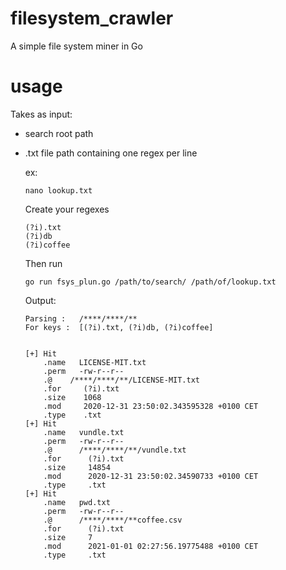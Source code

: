 # filesystem_crawler
A simple file system miner in Go


# usage

Takes as input:
  - search root path
  - .txt file path containing one regex per line
  
      ex:<br/>
      
        nano lookup.txt
      Create your regexes <br/>
      
        (?i).txt
        (?i)db
        (?i)coffee

      Then run <br/>

        go run fsys_plun.go /path/to/search/ /path/of/lookup.txt
        
  
      Output:
      
        Parsing :	/****/****/**
        For keys :	[(?i).txt, (?i)db, (?i)coffee]


        [+] Hit
            .name 	LICENSE-MIT.txt
            .perm 	-rw-r--r--
            .@	  /****/****/**/LICENSE-MIT.txt
            .for 	 (?i).txt
            .size	 1068
            .mod 	 2020-12-31 23:50:02.343595328 +0100 CET
            .type	 .txt
        [+] Hit
            .name 	vundle.txt
            .perm 	-rw-r--r--
            .@	    /****/****/**/vundle.txt
            .for 	  (?i).txt
            .size	  14854
            .mod 	  2020-12-31 23:50:02.34590733 +0100 CET
            .type	  .txt
        [+] Hit
            .name 	pwd.txt
            .perm 	-rw-r--r--
            .@	    /****/****/**coffee.csv
            .for 	  (?i).txt
            .size	  7
            .mod 	  2021-01-01 02:27:56.19775488 +0100 CET
            .type	  .txt

